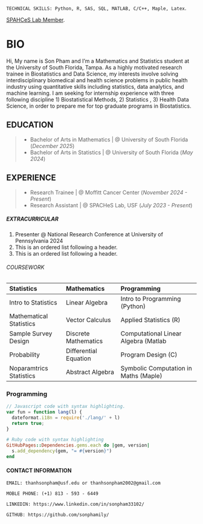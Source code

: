 
`TECHNICAL SKILLS: Python, R, SAS, SQL, MATLAB, C/C++, Maple, Latex`.

[SPAHCeS Lab Member](https://www.spaches.org/members#h.p46uu7ue5hh6).


# BIO

Hi, My name is Son Pham and I’m a Mathematics and Statistics student at the University of South Florida, Tampa. As a highly motivated research trainee in Biostatistics and Data Science, my interests involve solving interdisciplinary biomedical and health science problems in public health industry using quantitative skills including statistics, data analytics, and machine learning. I am seeking for internship experience with three following discipline 1) Biostatistical Methods, 2) Statistics , 3) Health Data Science, in order to prepare me for top graduate programs in Biostatistics.

## EDUCATION

> - Bachelor of Arts in Mathematics | @   University of South Florida (_December 2025_)
> - Bachelor of Arts in Statistics  | @   University of South Florida (_May 2024_)


## EXPERIENCE

> - Research Trainee    | @  Moffitt Cancer Center (_November 2024 - Present_)
> - Research Assistant  | @  SPACHeS Lab, USF (_July 2023 - Present_)

##### EXTRACURRICULAR

1.  Presenter @ National Research Conference at University of Pennsylvania 2024
2.  This is an ordered list following a header.
3.  This is an ordered list following a header.

###### COURSEWORK

| Statistics                   |   Mathematics                    | Programming                          |
|:-----------------------------|:---------------------------------|:-------------------------------------|
| Intro to Statistics          | Linear Algebra                   | Intro to Programming (Python)        |
| Mathematical Statistics      | Vector Calculus                  | Applied Statistics (R)               |
| Sample Survey Design         | Discrete Mathematics             | Computational Linear Algebra (Matlab |
| Probability                  | Differential Equation            | Program Design (C)                   |
| Noparamtrics Statistics      | Abstract Algebra                 | Symbolic Computation in Maths (Maple)|


### Programming 

```js
// Javascript code with syntax highlighting.
var fun = function lang(l) {
  dateformat.i18n = require('./lang/' + l)
  return true;
}
```

```ruby
# Ruby code with syntax highlighting
GitHubPages::Dependencies.gems.each do |gem, version|
  s.add_dependency(gem, "= #{version}")
end
```


#### CONTACT INFORMATION
```
EMAIL: thanhsonpham@usf.edu or thanhsonpham2002@gmail.com
```

```
MOBLE PHONE: (+1) 813 - 593 - 6449
```
```
LINKEDIN: https://www.linkedin.com/in/sonpham33102/
```

```
GITHUB: https://github.com/sonphamily/
```
